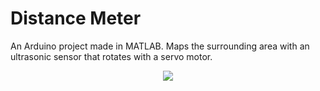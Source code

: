# Distance Meter
An Arduino project made in MATLAB. Maps the surrounding area with an ultrasonic sensor that rotates with a servo motor.

<p align="center">
  <img src="sonar.gif" />
</p>
